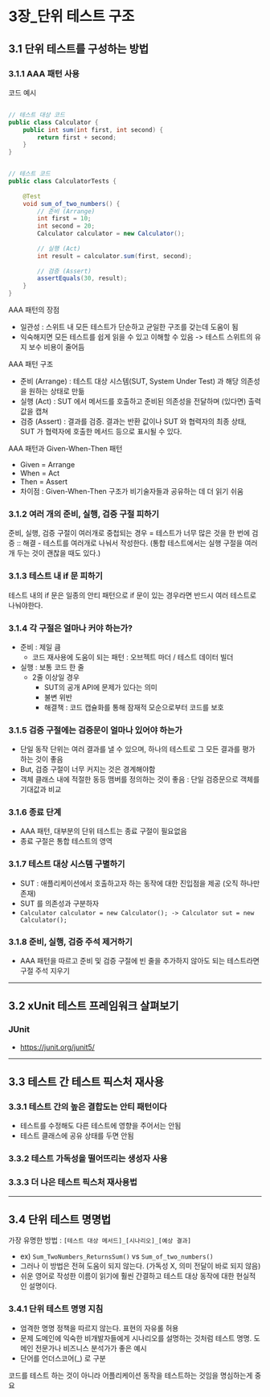 # 3장_단위 테스트 구조

## 3.1 단위 테스트를 구성하는 방법

### 3.1.1 AAA 패턴 사용

코드 예시
```java

// 테스트 대상 코드
public class Calculator {
    public int sum(int first, int second) {
        return first + second;
    }
}


// 테스트 코드
public class CalculatorTests {
    
    @Test
    void sum_of_two_numbers() {
        // 준비 (Arrange)
        int first = 10;
        int second = 20;
        Calculator calculator = new Calculator();
        
        // 실행 (Act)
        int result = calculator.sum(first, second);
        
        // 검증 (Assert) 
        assertEquals(30, result);
    }
}
```

AAA 패턴의 장점
- 일관성 : 스위트 내 모든 테스트가 단순하고 균일한 구조를 갖는데 도움이 됨
- 익숙해지면 모든 테스트를 쉽게 읽을 수 있고 이해할 수 있음 -> 테스트 스위트의 유지 보수 비용이 줄어듬

AAA 패턴 구조
- 준비 (Arrange) : 테스트 대상 시스템(SUT, System Under Test) 과 해당 의존성을 원하는 상태로 만듦
- 실행 (Act) : SUT 에서 메서드를 호출하고 준비된 의존성을 전달하며 (있다면) 출력 값을 캡쳐
- 검증 (Assert) : 결과를 검증. 결과는 반환 값이나 SUT 와 협력자의 최종 상태, SUT 가 협력자에 호출한 메서드 등으로 표시될 수 있다. 

AAA 패턴과 Given-When-Then 패턴
- Given = Arrange
- When = Act
- Then = Assert
- 차이점 : Given-When-Then 구조가 비기술자들과 공유하는 데 더 읽기 쉬움



### 3.1.2 여러 개의 준비, 실행, 검증 구절 피하기
준비, 실행, 검증 구절이 여러개로 중첩되는 경우 = 테스트가 너무 많은 것을 한 번에 검증
:: 해결 - 테스트를 여러개로 나눠서 작성한다.
(통합 테스트에서는 실행 구절을 여러 개 두는 것이 괜찮을 때도 있다.)


### 3.1.3 테스트 내 if 문 피하기 
테스트 내의 if 문은 일종의 안티 패턴으로 if 문이 있는 경우라면 반드시 여러 테스트로 나눠야한다.


### 3.1.4 각 구절은 얼마나 커야 하는가? 
- 준비 : 제일 큼
  - 코드 재사용에 도움이 되는 패턴 : 오브젝트 마더 / 테스트 데이터 빌더
- 실행 : 보통 코드 한 줄 
  - 2줄 이상일 경우 
    - SUT의 공개 API에 문제가 있다는 의미 
    - 불변 위반 
    - 해결책 : 코드 캡슐화를 통해 잠재적 모순으로부터 코드를 보호 



### 3.1.5 검증 구절에는 검증문이 얼마나 있어야 하는가 
- 단일 동작 단위는 여러 결과를 낼 수 있으며, 하나의 테스트로 그 모든 결과를 평가하는 것이 좋음
- But, 검증 구절이 너무 커지는 것은 경계해야함
- 객체 클래스 내에 적절한 동등 맴버를 정의하는 것이 좋음 : 단일 검증문으로 객체를 기대값과 비교 



### 3.1.6 종료 단계
- AAA 패턴, 대부분의 단위 테스트는 종료 구절이 필요없음
- 종료 구절은 통합 테스트의 영역


### 3.1.7 테스트 대상 시스템 구별하기
- SUT : 애플리케이션에서 호출하고자 하는 동작에 대한 진입점을 제공 (오직 하나만 존재)
- SUT 를 의존성과 구분하자 
-  ```Calculator calculator = new Calculator(); -> Calculator sut = new Calculator();```


### 3.1.8 준비, 실행, 검증 주석 제거하기
- AAA 패턴을 따르고 준비 및 검증 구절에 빈 줄을 추가하지 않아도 되는 테스트라면 구절 주석 지우기 

---

## 3.2 xUnit 테스트 프레임워크 살펴보기 
### JUnit
- https://junit.org/junit5/

---

## 3.3 테스트 간 테스트 픽스처 재사용

### 3.3.1 테스트 간의 높은 결합도는 안티 패턴이다
- 테스트를 수정해도 다른 테스트에 영향을 주어서는 안됨 
- 테스트 클래스에 공유 상태를 두면 안됨

### 3.3.2 테스트 가독성을 떨어뜨리는 생성자 사용

### 3.3.3 더 나은 테스트 픽스처 재사용법


---

## 3.4 단위 테스트 명명법 

가장 유명한 방법 : `[테스트 대상 메서드]_[시나리오]_[예상 결과]`
- ex) `Sum_TwoNumbers_ReturnsSum()` vs `Sum_of_two_numbers()`
- 그러나 이 방법은 전혀 도움이 되지 않는다. (가독성 X, 의미 전달이 바로 되지 않음)
- 쉬운 영어로 작성한 이름이 읽기에 훨씬 간결하고 테스트 대상 동작에 대한 현실적인 설명이다.


### 3.4.1 단위 테스트 명명 지침
- 엄격한 명명 정책을 따르지 않는다. 표현의 자유롤 허용
- 문제 도메인에 익숙한 비개발자들에게 시나리오를 설명하는 것처럼 테스트 명명. 도메인 전문가나 비즈니스 분석가가 좋은 예시
- 단어를 언더스코어(_) 로 구분

코드를 테스트 하는 것이 아니라 어플리케이션 동작을 테스트하는 것임을 명심하는게 중요  

